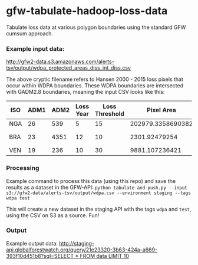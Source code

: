 # gfw-tabulate-hadoop-loss-data

Tabulate loss data at various polygon boundaries using the standard GFW cumsum approach.

### Example input data:
http://gfw2-data.s3.amazonaws.com/alerts-tsv/output/wdpa_protected_areas_diss_int_diss.csv

The above cryptic filename refers to Hansen 2000 - 2015 loss pixels that occur within WDPA boundaries. These WDPA boundaries are intersected with GADM2.8 boundaries, meaning the input CSV looks like this: 

| ISO | ADM1 | ADM2 | Loss Year | Loss Threshold | Pixel Area | Loss Emissions |
| --- | ---- | ---- | --------- | -------------- | ---------- | -------------- |
NGA|26|539|5|15|202979.3358690382|0.003107805249357181
BRA|23|4351|12|10|2301.92479254|1.1405613065553998E-5
VEN|19|236|10|30|9881.107236421|1.35012201795243E-4

### Processing
Example command to process this data (using this repo) and save the results as a dataset in the GFW-API:
`python tabulate-and-push.py --input s3://gfw2-data/alerts-tsv/output/wdpa.csv --environment staging --tags wdpa test`

This will create a new dataset in the staging API with the tags `wdpa` and `test`, using the CSV on S3 as a source. Fun!

### Output
Example output data:
[http://staging-api.globalforestwatch.org/query/21e23320-3b63-424a-a669-393f10d451b8?sql=SELECT * FROM data LIMIT 10](http://staging-api.globalforestwatch.org/query/21e23320-3b63-424a-a669-393f10d451b8?sql=SELECT%20*%20FROM%20data%20LIMIT%2010)
